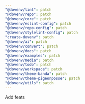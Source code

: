 ```yaml
---
"@dovenv/lint": patch
"@dovenv/repo": patch
"@dovenv/core": patch
"@dovenv/eslint-config": patch
"@dovenv/repo-config": patch
"@dovenv/stylelint-config": patch
"create-dovenv": patch
"@dovenv/ai": patch
"@dovenv/convert": patch
"@dovenv/docs": patch
"@dovenv/examples": patch
"@dovenv/media": patch
"@dovenv/todo": patch
"@dovenv/workspace": patch
"@dovenv/theme-banda": patch
"@dovenv/theme-pigeonposse": patch
"@dovenv/utils": patch
---
```


Add feats
